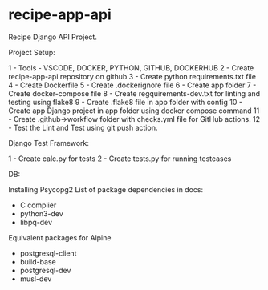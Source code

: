 # recipe-app-api
Recipe Django API Project.

Project Setup:

1 - Tools - VSCODE, DOCKER, PYTHON, GITHUB, DOCKERHUB
2 - Create recipe-app-api repository on github
3 - Create python requirements.txt file
4 - Create Dockerfile
5 - Create .dockerignore file
6 - Create app folder
7 - Create docker-compose file
8 - Create regquirements-dev.txt for linting and testing using flake8
9 - Create .flake8 file in app folder with config
10 - Create app Django project in app folder using docker compose command
11 - Create .github->workflow folder with checks.yml file for GitHub actions.
12 - Test the Lint and Test using git push action.

Django Test Framework:

1 - Create calc.py for tests
2 - Create tests.py for running testcases

DB:

Installing Psycopg2
List of package dependencies in docs:
- C complier
- python3-dev
- libpq-dev

Equivalent packages for Alpine
- postgresql-client
- build-base
- postgresql-dev
- musl-dev